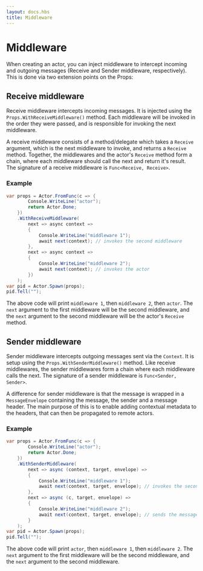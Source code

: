 ```yaml
---
layout: docs.hbs
title: Middleware
---
```


# Middleware

When creating an actor, you can inject middleware to intercept incoming and outgoing messages (Receive and Sender middleware, respectively). This is done via two extension points on the Props:

## Receive middleware

Receive middleware intercepts incoming messages. It is injected using the `Props.WithReceiveMiddleware()` method. Each middleware will be invoked in the order they were passed, and is responsible for invoking the next middleware.

A receive middleware consists of a method/delegate which takes a `Receive` argument, which is the next middleware to invoke, and returns a `Receive` method. Together, the middlewares and the actor's `Receive` method form a chain, where each middleware should call the next and return it's result. The signature of a receive middleware is `Func<Receive, Receive>`.

### Example
```csharp
var props = Actor.FromFunc(c => {
        Console.WriteLine("actor");
        return Actor.Done;
    })
    .WithReceiveMiddleware(
        next => async context =>
        {
            Console.WriteLine("middleware 1");
            await next(context); // invokes the second middleware
        },
        next => async context =>
        {
            Console.WriteLine("middleware 2");
            await next(context); // invokes the actor
        })
    );
var pid = Actor.Spawn(props);
pid.Tell("");
```

The above code will print `middleware 1`, then `middleware 2`, then `actor`. The `next` argument to the first middleware will be the second middleware, and the `next` argument to the second middleware will be the actor's `Receive` method.

## Sender middleware

Sender middleware intercepts outgoing messages sent via the `Context`. It is setup using the `Props.WithSenderMiddleware()` method. Like receive middlewares, the sender middlewares form a chain where each middleware calls the next. The signature of a sender middleware is `Func<Sender, Sender>`.

A difference for sender middleware is that the message is wrapped in a `MessageEnvelope` containing the message, the sender and a message header. The main purpose of this is to enable adding contextual metadata to the headers, that can then be propagated to remote actors.

### Example
```csharp
var props = Actor.FromFunc(c => {
        Console.WriteLine("actor");
        return Actor.Done;
    })
    .WithSenderMiddleware(
        next => async (context, target, envelope) =>
        {
            Console.WriteLine("middleware 1");
            await next(context, target, envelope); // invokes the second middleware
        },
        next => async (c, target, envelope) =>
        {
            Console.WriteLine("middleware 2");
            await next(context, target, envelope); // sends the message to the target
        }
    );
var pid = Actor.Spawn(props);
pid.Tell("");
```

The above code will print `actor`, then `middleware 1`, then `middleware 2`. The `next` argument to the first middleware will be the second middleware, and the `next` argument to the second middleware.